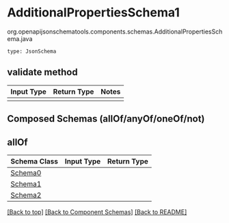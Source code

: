 # AdditionalPropertiesSchema1
org.openapijsonschematools.components.schemas.AdditionalPropertiesSchema.java
```
type: JsonSchema
```

## validate method
Input Type | Return Type | Notes
------------ | ------------- | -------------
 |  |

## Composed Schemas (allOf/anyOf/oneOf/not)
## allOf
Schema Class | Input Type | Return Type
------------ | ---------- | -----------
[Schema0](#) |  | 
[Schema1](#) |  | 
[Schema2](#) |  | 




[[Back to top]](#top) [[Back to Component Schemas]](../../../README.md#Component-Schemas) [[Back to README]](../../../README.md)
